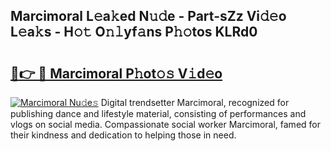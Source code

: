 ## Marcimoral L𝚎a𝚔ed N𝚞𝚍e - Part-sZz Vi𝚍𝚎o L𝚎a𝚔s - H𝚘𝚝 O𝚗𝚕yf𝚊ns P𝚑𝚘tos KLRd0

# <h2><a href="http://kfca5i.oniu.top/?m=Marcimoral">🔗👉 🔴 Marcimoral P𝚑ot𝚘𝚜 V𝚒d𝚎o</a></h2>

[![Marcimoral Nu𝚍e𝚜](https://i.imgur.com/0qMVB7G.gif)](http://kfca5i.oniu.top/?m=Marcimoral)
Digital trendsetter Marcimoral, recognized for publishing dance and lifestyle material, consisting of performances and vlogs on social media. Compassionate social worker Marcimoral, famed for their kindness and dedication to helping those in need.  
